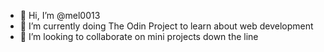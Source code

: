 - 👋 Hi, I’m @mel0013
- 🌱 I’m currently doing The Odin Project to learn about web development
- 💞️ I’m looking to collaborate on mini projects down the line

<!---
mel0013/mel0013 is a ✨ special ✨ repository because its `README.md` (this file) appears on your GitHub profile.
You can click the Preview link to take a look at your changes.
--->
